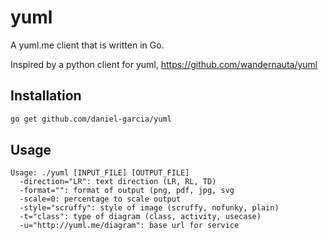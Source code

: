 # yuml
A yuml.me client that is written in Go.

Inspired by a python client for yuml, https://github.com/wandernauta/yuml

Installation
------------

```bash
go get github.com/daniel-garcia/yuml
```

Usage
-----

```
Usage: ./yuml [INPUT_FILE] [OUTPUT_FILE]
  -direction="LR": text direction (LR, RL, TD)
  -format="": format of output (png, pdf, jpg, svg
  -scale=0: percentage to scale output
  -style="scruffy": style of image (scruffy, nofunky, plain)
  -t="class": type of diagram (class, activity, usecase)
  -u="http://yuml.me/diagram": base url for service
```

